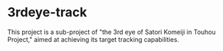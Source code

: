 # 3rdeye-track
This project is a sub-project of "the 3rd eye of Satori Komeiji in Touhou Project," aimed at achieving its target tracking capabilities.
